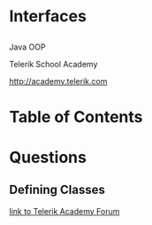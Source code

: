 <!-- section start -->
<!-- attr: { class:'slide-title', hasScriptWrapper:true } -->
# Interfaces
##
<div class="signature">
    <p class="signature-course">Java OOP</p>
    <p class="signature-initiative">Telerik School Academy</p>
    <a href="http://academy.telerik.com" class="signature-link">http://academy.telerik.com</a>
</div>


<!-- section start -->
<!-- attr: { class:'slide-title', showInPresentation:true, hasScriptWrapper:true, style:'' } -->
# Table of Contents


<!-- section start -->

<!-- attr: { class:'slide-title', showInPresentation:true, hasScriptWrapper:true, style:'' } -->


<!-- section start -->
<!-- attr: { id:'questions', class:'slide-section' } -->
# Questions
## Defining Classes
[link to Telerik Academy Forum](http://telerikacademy.com/Forum/Category/12/telerik-school-academy)